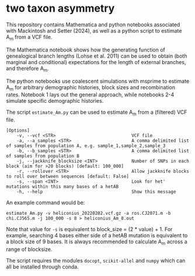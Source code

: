 # two taxon asymmetry
This repository contains Mathematica and python notebooks associated with Mackintosh and Setter (2024), as well as a python script to estimate A<sub>m</sub> from a VCF file.

The Mathematica notebook shows how the generating function of genealogical branch lengths (Lohse et al. 2011) can be used to obtain (both marginal and conditional) expectations for the length of external branches, and therefore A<sub>m</sub>.

The python notebooks use coalescent simulations with msprime to estimate A<sub>m</sub> for arbitrary demographic histories, block sizes and recombination rates. Notebook 1 lays out the general approach, while notebooks 2-4 simulate specific demographic histories.

The script `estimate_Am.py` can be used to estimate A<sub>m</sub> from a (filtered) VCF file.

```
[Options]
    -v, --vcf <STR>                             VCF file
    -a, --a_samples <STR>                       A comma delimited list of samples from population A, e.g. sample_1,sample_2,sample_3
    -b, --b_samples <STR>                       A comma delimited list of samples from population B
    -j, --jackknife_blocksize <INT>             Number of SNPs in each block (aim for >20 blocks) [default: 100_000]
    -r, --rollover <STR>                        Allow jackknife blocks to roll over between sequences [default: False]
    -s, --span <INT>                            Look for het' mutations within this many bases of a hetAB
    -h, --help                                  Show this message
```

An example command would be:

`estimate_Am.py -v heliconius_20220202.vcf.gz -a ros.CJ2071.m -b chi.CJ565.m -j 100_000 -s 8 > heliconius_Am_8.out`

Note that value for `-s` is equivalent to block_size = (2 * value) + 1. For example, searching 4 bases either side of a hetAB mutation is equivalent to a block size of 9 bases. It is always recommended to calculate A<sub>m</sub> across a range of blocksize.

The script requires the modules `docopt`, `scikit-allel` and `numpy` which can all be installed through conda.


